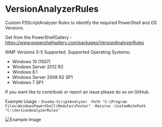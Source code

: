 # VersionAnalyzerRules

Custom PSScriptAnalyzer Rules to identify the required PowerShell and OS Versions.

Get from the PowerShellGallery - https://www.powershellgallery.com/packages/VersionAnalyzerRules

WMF Versions 3-5 Supported. Supported Operating Systems:

* Windows 10 (1507)
* Windows Server 2012 R2
* Windows 8.1
* Windows Server 2008 R2 SP1
* Windows 7 SP1

If you want like to contribute or report an issue please do so on GitHub.

Example Usage - `Invoke-ScriptAnalyzer -Path "C:\Program Files\WindowsPowerShell\Modules\Pester" -Recurse -CustomRulePath "C:\VersionAnalyzerRules"`

![Example Image](http://i.imgur.com/DpNLTqA.png)
